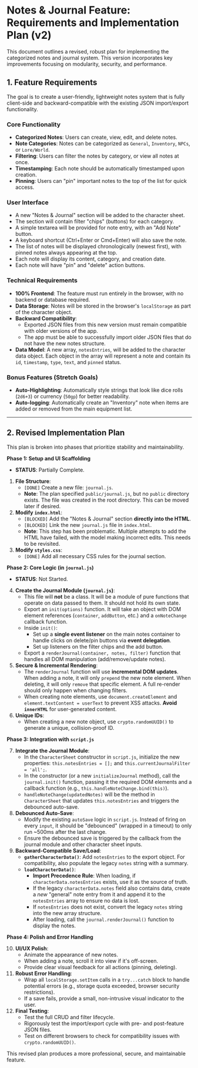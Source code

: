 # Notes & Journal Feature: Requirements and Implementation Plan (v2)

This document outlines a revised, robust plan for implementing the categorized notes and journal system. This version incorporates key improvements focusing on modularity, security, and performance.

## 1. Feature Requirements

The goal is to create a user-friendly, lightweight notes system that is fully client-side and backward-compatible with the existing JSON import/export functionality.

### Core Functionality
- **Categorized Notes**: Users can create, view, edit, and delete notes.
- **Note Categories**: Notes can be categorized as `General`, `Inventory`, `NPCs`, or `Lore/World`.
- **Filtering**: Users can filter the notes by category, or view all notes at once.
- **Timestamping**: Each note should be automatically timestamped upon creation.
- **Pinning**: Users can "pin" important notes to the top of the list for quick access.

### User Interface
- A new "Notes & Journal" section will be added to the character sheet.
- The section will contain filter "chips" (buttons) for each category.
- A simple textarea will be provided for note entry, with an "Add Note" button.
- A keyboard shortcut (Ctrl+Enter or Cmd+Enter) will also save the note.
- The list of notes will be displayed chronologically (newest first), with pinned notes always appearing at the top.
- Each note will display its content, category, and creation date.
- Each note will have "pin" and "delete" action buttons.

### Technical Requirements
- **100% Frontend**: The feature must run entirely in the browser, with no backend or database required.
- **Data Storage**: Notes will be stored in the browser's `localStorage` as part of the character object.
- **Backward Compatibility**:
    - Exported JSON files from this new version must remain compatible with older versions of the app.
    - The app must be able to successfully import older JSON files that do not have the new notes structure.
- **Data Model**: A new array, `notesEntries`, will be added to the character data object. Each object in the array will represent a note and contain its `id`, `timestamp`, `type`, `text`, and `pinned` status.

### Bonus Features (Stretch Goals)
- **Auto-Highlighting**: Automatically style strings that look like dice rolls (`2d6+3`) or currency (`50gp`) for better readability.
- **Auto-logging**: Automatically create an "Inventory" note when items are added or removed from the main equipment list.

---

## 2. Revised Implementation Plan

This plan is broken into phases that prioritize stability and maintainability.

**Phase 1: Setup and UI Scaffolding**

*   **STATUS**: Partially Complete.

1.  **File Structure**:
    *   `[DONE]` Create a new file: `journal.js`.
    *   **Note**: The plan specified `public/journal.js`, but no `public` directory exists. The file was created in the root directory. This can be moved later if desired.
2.  **Modify `index.html`**:
    *   `[BLOCKED]` Add the "Notes & Journal" section **directly into the HTML**.
    *   `[BLOCKED]` Link the new `journal.js` file in `index.html`.
    *   **Note**: This step has been problematic. Multiple attempts to add the HTML have failed, with the model making incorrect edits. This needs to be revisited.
3.  **Modify `styles.css`**:
    *   `[DONE]` Add all necessary CSS rules for the journal section.

**Phase 2: Core Logic (in `journal.js`)**

*   **STATUS**: Not Started.

4.  **Create the Journal Module (`journal.js`)**:
    *   This file will **not** be a class. It will be a module of pure functions that operate on data passed to them. It should not hold its own state.
    *   Export an `init(options)` function. It will take an object with DOM element references (`container`, `addButton`, etc.) and a `onNoteChange` callback function.
    *   Inside `init()`:
        *   Set up a **single event listener** on the main notes container to handle clicks on delete/pin buttons via **event delegation**.
        *   Set up listeners on the filter chips and the add button.
    *   Export a `renderJournal(container, notes, filter)` function that handles all DOM manipulation (add/remove/update notes).
5.  **Secure & Incremental Rendering**:
    *   The `renderJournal` function will use **incremental DOM updates**. When adding a note, it will only `prepend` the new note element. When deleting, it will only `remove` that specific element. A full re-render should only happen when changing filters.
    *   When creating note elements, use `document.createElement` and `element.textContent = userText` to prevent XSS attacks. **Avoid `innerHTML`** for user-generated content.
6.  **Unique IDs**:
    *   When creating a new note object, use `crypto.randomUUID()` to generate a unique, collision-proof ID.

**Phase 3: Integration with `script.js`**

7.  **Integrate the Journal Module**:
    *   In the `CharacterSheet` constructor in `script.js`, initialize the new properties: `this.notesEntries = [];` and `this.currentJournalFilter = 'all';`.
    *   In the constructor (or a new `initializeJournal` method), call the `journal.init()` function, passing it the required DOM elements and a callback function (e.g., `this.handleNoteChange.bind(this)`).
    *   `handleNoteChange(updatedNotes)` will be the method in `CharacterSheet` that updates `this.notesEntries` and triggers the debounced auto-save.
8.  **Debounced Auto-Save**:
    *   Modify the existing `autoSave` logic in `script.js`. Instead of firing on every `input`, it should be "debounced" (wrapped in a timeout) to only run ~500ms after the last change.
    *   Ensure the debounced save is triggered by the callback from the journal module and other character sheet inputs.
9.  **Backward-Compatible Save/Load**:
    *   **`gatherCharacterData()`**: Add `notesEntries` to the export object. For compatibility, also populate the legacy `notes` string with a summary.
    *   **`loadCharacterData()`**:
        *   **Import Precedence Rule**: When loading, if `characterData.notesEntries` exists, use it as the source of truth.
        *   If the legacy `characterData.notes` field also contains data, create a *new* "general" note entry from it and append it to the `notesEntries` array to ensure no data is lost.
        *   If `notesEntries` does not exist, convert the legacy `notes` string into the new array structure.
        *   After loading, call the `journal.renderJournal()` function to display the notes.

**Phase 4: Polish and Error Handling**

10. **UI/UX Polish**:
    *   Animate the appearance of new notes.
    *   When adding a note, scroll it into view if it's off-screen.
    *   Provide clear visual feedback for all actions (pinning, deleting).
11. **Robust Error Handling**:
    *   Wrap all `localStorage.setItem` calls in a `try...catch` block to handle potential errors (e.g., storage quota exceeded, browser security restrictions).
    *   If a save fails, provide a small, non-intrusive visual indicator to the user.
12. **Final Testing**:
    *   Test the full CRUD and filter lifecycle.
    *   Rigorously test the import/export cycle with pre- and post-feature JSON files.
    *   Test on different browsers to check for compatibility issues with `crypto.randomUUID()`.

This revised plan produces a more professional, secure, and maintainable feature. 